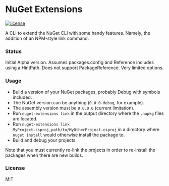 # NuGet Extensions

[![license](https://img.shields.io/github/license/mashape/apistatus.svg)]()

A CLI to extend the NuGet CLI with some handy features. Namely, the addition of an NPM-style link command.

### Status

Initial Alpha version. Assumes packages.config and Reference includes using a HintPath. Does not support PackageReference. Very limited options.

### Usage

- Build a version of your NuGet packages, probably Debug with symbols included.
- The NuGet version can be anything (`0.0.0-debug`, for example).
- The assembly version must be `0.0.0.0` (current limitation).
- Run `nuget-extensions link` in the output directory where the `.nupkg` files are located.
- Run `nuget-extensions link MyProject.csproj,path/to/MyOtherProject.csproj` in a directory where `nuget install` would otherwise install the package to.
- Build and debug your projects.

Note that you must currently re-link the projects in order to re-install the packages when there are new builds.

### License

MIT
